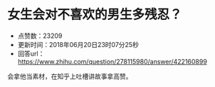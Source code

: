 # 女生会对不喜欢的男生多残忍？
- 点赞数：23209
- 更新时间：2018年06月20日23时07分25秒
- 回答url：https://www.zhihu.com/question/278115980/answer/422160899
<body>
 <p data-pid="-_qSlUHm">会拿他当素材，在知乎上吐槽讲故事拿高赞。</p>
</body>